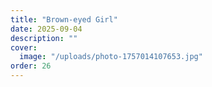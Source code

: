 ```yaml
---
title: "Brown-eyed Girl"
date: 2025-09-04
description: ""
cover:
  image: "/uploads/photo-1757014107653.jpg"
order: 26
---
```


